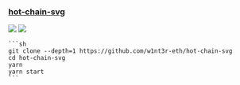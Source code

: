 ### [hot-chain-svg](https://github.com/w1nt3r-eth/hot-chain-svg)

![](https://img.shields.io/github/license/w1nt3r-eth/hot-chain-svg) [![](https://img.shields.io/github/last-commit/scillidan/hot-chain-svg/main)](https://github.com/scillidan/hot-chain-svg)

````{tab} From source
```sh
git clone --depth=1 https://github.com/w1nt3r-eth/hot-chain-svg
cd hot-chain-svg
yarn
yarn start
```
````